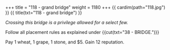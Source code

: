 +++
title = "118 - grand bridge"
weight = 1180
+++
{{ cardim(path="118.jpg") }}
{{ title(txt="118 - grand bridge") }}

*Crossing this bridge is a privilege allowed for a select few.*

Follow all placement rules as explained under {{cut(txt="38 - BRIDGE.")}}

Pay 1 wheat, 1 grape, 1 stone, and $5. Gain 12 reputation.
